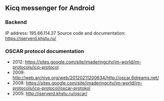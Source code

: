 ## Kicq messenger for Android

### Backend
IP address: 195.66.114.37
Source code and documentation:
https://iserverd.khstu.ru/

### OSCAR protocol documentation
- 2012: https://sites.google.com/site/imaderingcity/im-world/im-protocols/icq-protocol
- 2009: http://web.archive.org/web/20120211200634/http://oscar.6dreams.net/
- 2008: https://sites.google.com/site/imaderingcity/im-world/im-protocols/icq-protocol/oscar-protokol
- 2005: http://iserverd.khstu.ru/oscar/
